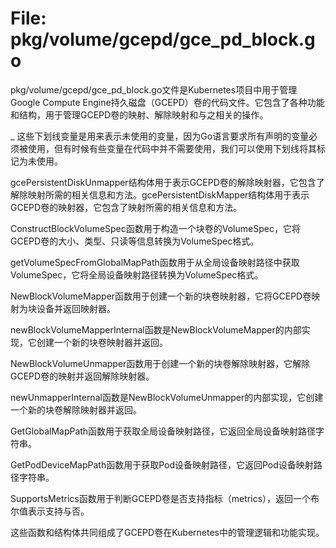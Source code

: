 # File: pkg/volume/gcepd/gce_pd_block.go

pkg/volume/gcepd/gce_pd_block.go文件是Kubernetes项目中用于管理Google Compute Engine持久磁盘（GCEPD）卷的代码文件。它包含了各种功能和结构，用于管理GCEPD卷的映射、解除映射和与之相关的操作。

_ 这些下划线变量是用来表示未使用的变量，因为Go语言要求所有声明的变量必须被使用，但有时候有些变量在代码中并不需要使用，我们可以使用下划线将其标记为未使用。

gcePersistentDiskUnmapper结构体用于表示GCEPD卷的解除映射器，它包含了解除映射所需的相关信息和方法。gcePersistentDiskMapper结构体用于表示GCEPD卷的映射器，它包含了映射所需的相关信息和方法。

ConstructBlockVolumeSpec函数用于构造一个块卷的VolumeSpec，它将GCEPD卷的大小、类型、只读等信息转换为VolumeSpec格式。

getVolumeSpecFromGlobalMapPath函数用于从全局设备映射路径中获取VolumeSpec，它将全局设备映射路径转换为VolumeSpec格式。

NewBlockVolumeMapper函数用于创建一个新的块卷映射器，它将GCEPD卷映射为块设备并返回映射器。

newBlockVolumeMapperInternal函数是NewBlockVolumeMapper的内部实现，它创建一个新的块卷映射器并返回。

NewBlockVolumeUnmapper函数用于创建一个新的块卷解除映射器，它解除GCEPD卷的映射并返回解除映射器。

newUnmapperInternal函数是NewBlockVolumeUnmapper的内部实现，它创建一个新的块卷解除映射器并返回。

GetGlobalMapPath函数用于获取全局设备映射路径，它返回全局设备映射路径字符串。

GetPodDeviceMapPath函数用于获取Pod设备映射路径，它返回Pod设备映射路径字符串。

SupportsMetrics函数用于判断GCEPD卷是否支持指标（metrics），返回一个布尔值表示支持与否。

这些函数和结构体共同组成了GCEPD卷在Kubernetes中的管理逻辑和功能实现。

